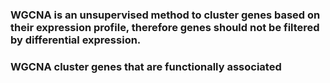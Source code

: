 ### WGCNA is an unsupervised method to cluster genes based on their expression profile, therefore genes should not be filtered by differential expression.

### WGCNA cluster genes that are functionally associated 
